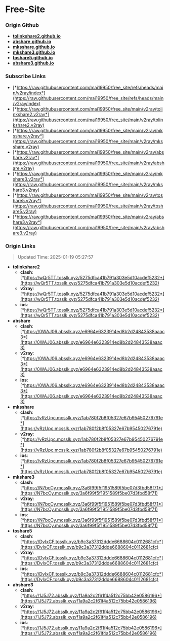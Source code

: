 # Free-Site

### Origin Github

- [**tolinkshare2.github.io**](https://github.com/tolinkshare2/tolinkshare2.github.io)
- [**abshare.github.io**](https://github.com/abshare/abshare.github.io)
- [**mksshare.github.io**](https://github.com/mksshare/mksshare.github.io)
- [**mkshare3.github.io**](https://github.com/mkshare3/mkshare3.github.io)
- [**toshare5.github.io**](https://github.com/toshare5/toshare5.github.io)
- [**abshare3.github.io**](https://github.com/abshare3/abshare3.github.io)

### Subscribe Links

- [*https://raw.githubusercontent.com/mai19950/free_site/refs/heads/main/v2ray/index*](https://raw.githubusercontent.com/mai19950/free_site/refs/heads/main/v2ray/index)
- [*https://raw.githubusercontent.com/mai19950/free_site/main/v2ray/tolinkshare2.v2ray*](https://raw.githubusercontent.com/mai19950/free_site/main/v2ray/tolinkshare2.v2ray)
- [*https://raw.githubusercontent.com/mai19950/free_site/main/v2ray/mksshare.v2ray*](https://raw.githubusercontent.com/mai19950/free_site/main/v2ray/mksshare.v2ray)
- [*https://raw.githubusercontent.com/mai19950/free_site/main/v2ray/abshare.v2ray*](https://raw.githubusercontent.com/mai19950/free_site/main/v2ray/abshare.v2ray)
- [*https://raw.githubusercontent.com/mai19950/free_site/main/v2ray/mkshare3.v2ray*](https://raw.githubusercontent.com/mai19950/free_site/main/v2ray/mkshare3.v2ray)
- [*https://raw.githubusercontent.com/mai19950/free_site/main/v2ray/toshare5.v2ray*](https://raw.githubusercontent.com/mai19950/free_site/main/v2ray/toshare5.v2ray)
- [*https://raw.githubusercontent.com/mai19950/free_site/main/v2ray/abshare3.v2ray*](https://raw.githubusercontent.com/mai19950/free_site/main/v2ray/abshare3.v2ray)

### Origin Links

> Updated Time: 2025-01-19 05:27:57

- **tolinkshare2**
  - **clash**: [*https://wQr5TT.tosslk.xyz/5275dfca41b791a303e5d10acdef5232*](https://wQr5TT.tosslk.xyz/5275dfca41b791a303e5d10acdef5232)
  - **v2ray**: [*https://wQr5TT.tosslk.xyz/5275dfca41b791a303e5d10acdef5232*](https://wQr5TT.tosslk.xyz/5275dfca41b791a303e5d10acdef5232)
  - **ios**: [*https://wQr5TT.tosslk.xyz/5275dfca41b791a303e5d10acdef5232*](https://wQr5TT.tosslk.xyz/5275dfca41b791a303e5d10acdef5232)
- **abshare**
  - **clash**: [*https://0WAJ06.absslk.xyz/e6964e6323914ed8b2d24843538aaac3*](https://0WAJ06.absslk.xyz/e6964e6323914ed8b2d24843538aaac3)
  - **v2ray**: [*https://0WAJ06.absslk.xyz/e6964e6323914ed8b2d24843538aaac3*](https://0WAJ06.absslk.xyz/e6964e6323914ed8b2d24843538aaac3)
  - **ios**: [*https://0WAJ06.absslk.xyz/e6964e6323914ed8b2d24843538aaac3*](https://0WAJ06.absslk.xyz/e6964e6323914ed8b2d24843538aaac3)
- **mksshare**
  - **clash**: [*https://vRzUpc.mcsslk.xyz/1ab780f2b8f05327e67b95450276791e*](https://vRzUpc.mcsslk.xyz/1ab780f2b8f05327e67b95450276791e)
  - **v2ray**: [*https://vRzUpc.mcsslk.xyz/1ab780f2b8f05327e67b95450276791e*](https://vRzUpc.mcsslk.xyz/1ab780f2b8f05327e67b95450276791e)
  - **ios**: [*https://vRzUpc.mcsslk.xyz/1ab780f2b8f05327e67b95450276791e*](https://vRzUpc.mcsslk.xyz/1ab780f2b8f05327e67b95450276791e)
- **mkshare3**
  - **clash**: [*https://N7bcCy.mcsslk.xyz/3a6f99f5f1951589f5be07d3fbd58f71*](https://N7bcCy.mcsslk.xyz/3a6f99f5f1951589f5be07d3fbd58f71)
  - **v2ray**: [*https://N7bcCy.mcsslk.xyz/3a6f99f5f1951589f5be07d3fbd58f71*](https://N7bcCy.mcsslk.xyz/3a6f99f5f1951589f5be07d3fbd58f71)
  - **ios**: [*https://N7bcCy.mcsslk.xyz/3a6f99f5f1951589f5be07d3fbd58f71*](https://N7bcCy.mcsslk.xyz/3a6f99f5f1951589f5be07d3fbd58f71)
- **toshare5**
  - **clash**: [*https://DvIxCF.tosslk.xyz/b9c3a37312ddde6688604c0112681cfc*](https://DvIxCF.tosslk.xyz/b9c3a37312ddde6688604c0112681cfc)
  - **v2ray**: [*https://DvIxCF.tosslk.xyz/b9c3a37312ddde6688604c0112681cfc*](https://DvIxCF.tosslk.xyz/b9c3a37312ddde6688604c0112681cfc)
  - **ios**: [*https://DvIxCF.tosslk.xyz/b9c3a37312ddde6688604c0112681cfc*](https://DvIxCF.tosslk.xyz/b9c3a37312ddde6688604c0112681cfc)
- **abshare3**
  - **clash**: [*https://1J5J72.absslk.xyz/f1a9a2c2f61f4a512c75bb42e0586196*](https://1J5J72.absslk.xyz/f1a9a2c2f61f4a512c75bb42e0586196)
  - **v2ray**: [*https://1J5J72.absslk.xyz/f1a9a2c2f61f4a512c75bb42e0586196*](https://1J5J72.absslk.xyz/f1a9a2c2f61f4a512c75bb42e0586196)
  - **ios**: [*https://1J5J72.absslk.xyz/f1a9a2c2f61f4a512c75bb42e0586196*](https://1J5J72.absslk.xyz/f1a9a2c2f61f4a512c75bb42e0586196)
